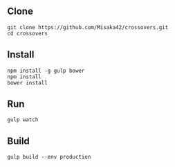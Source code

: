 ## Clone
  
    git clone https://github.com/Misaka42/crossovers.git
    cd crossovers

## Install

    npm install -g gulp bower
    npm install
    bower install

## Run
    
    gulp watch

## Build
    
    gulp build --env production
